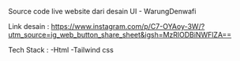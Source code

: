 Source code live website dari desain UI - WarungDenwafi

Link desain :
https://www.instagram.com/p/C7-OYAoy-3W/?utm_source=ig_web_button_share_sheet&igsh=MzRlODBiNWFlZA==

Tech Stack :
-Html
-Tailwind css
